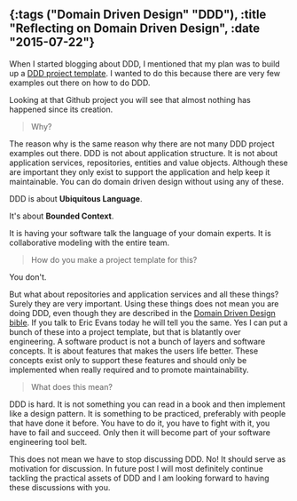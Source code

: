 {:tags ("Domain Driven Design" "DDD"), :title "Reflecting on Domain Driven Design", :date "2015-07-22"}
-----
When I started blogging about DDD, I mentioned that my plan was to build up a [DDD project template](https://github.com/SneakyPeet/SimpleDDD). I wanted to do this because there are very few examples out there on how to do DDD. 

Looking at that Github project you will see that almost nothing has happened since its creation. 

> Why?

The reason why is the same reason why there are not many DDD project examples out there. DDD is not about application structure. It is not about application services, repositories, entities and value objects. Although these are important they only exist to support the application and help keep it maintainable. You can do domain driven design without using any of these.

DDD is about **Ubiquitous Language**.

It's about **Bounded Context**.

It is having your software talk the language of your domain experts. It is collaborative modeling with the entire team.

> How do you make a project template for this? 

You don't.

But what about repositories and application services and all these things? Surely they are very important. Using these things does not mean you are doing DDD, even though they are described in the [Domain Driven Design bible](http://dddcommunity.org/book/evans_2003/). If you talk to Eric Evans today he will tell you the same. Yes I can put a bunch of these into a project template, but that is blatantly over engineering. A software product is not a bunch of layers and software concepts. It is about features that makes the users life better. These concepts exist only to support these features and should only be implemented when really required and to promote maintainability.

> What does this mean? 

DDD is hard. It is not something you can read in a book and then implement like a design pattern. It is something to be practiced, preferably with people that have done it before. You have to do it, you have to fight with it, you have to fail and succeed. Only then it will become part of your software engineering tool belt.

This does not mean we have to stop discussing DDD. No! It should serve as motivation for discussion. In future post I will most definitely continue tackling the practical assets of DDD and I am looking forward to having these discussions with you.

<a href="http://www.codeproject.com/script/Articles/BlogFeedList.aspx?amid=8804440" rel="tag" style="display:none">CodeProject</a>